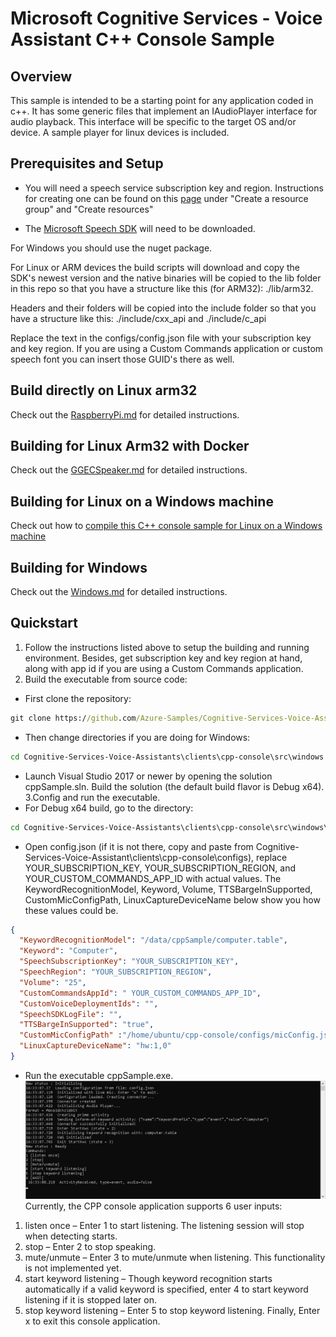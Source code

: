 # Microsoft Cognitive Services - Voice Assistant C++ Console Sample

## Overview

This sample is intended to be a starting point for any application coded in c++. It has some generic files that implement an IAudioPlayer interface for audio playback. This interface will be specific to the target OS and/or device. A sample player for linux devices is included.

## Prerequisites and Setup
* You will need a speech service subscription key and region. Instructions for creating one can be found on this [page](https://docs.microsoft.com/en-us/azure/cognitive-services/speech-service/tutorial-voice-enable-your-bot-speech-sdk) under "Create a resource group" and "Create resources"

* The [Microsoft Speech SDK](https://docs.microsoft.com/en-us/azure/cognitive-services/speech-service/speech-sdk) will need to be downloaded.

For Windows you should use the nuget package.

For Linux or ARM devices the build scripts will download and copy the SDK's newest version and the native binaries will be copied to the lib folder in this repo so that you have a structure like this (for ARM32): ./lib/arm32. 

Headers and their folders will be copied into the include folder so that you have a structure like this: ./include/cxx_api and ./include/c_api

Replace the text in the configs/config.json file with your subscription key and key region. If you are using a Custom Commands application or custom speech font you can insert those GUID's there as well.

## Build directly on Linux arm32

Check out the [RaspberryPi.md](docs/RaspberryPi.md) for detailed instructions.

## Building for Linux Arm32 with Docker

Check out the [GGECSpeaker.md](docs/GGECSpeaker.md) for detailed instructions.

## Building for Linux on a Windows machine

Check out how to [compile this C++ console sample for Linux on a Windows machine](docs/BuildForLinuxOnWindows.md)

## Building for Windows

Check out the [Windows.md](docs/Windows.md) for detailed instructions.

## Quickstart

1. Follow the instructions listed above to setup the building and running environment. Besides, get subscription key and key region at hand, along with app id if you are using a Custom Commands application.
2. Build the executable from source code:
* First clone the repository:
```cmd
git clone https://github.com/Azure-Samples/Cognitive-Services-Voice-Assistants.git
```
* Then change directories if you are doing for Windows:
```cmd
cd Cognitive-Services-Voice-Assistants\clients\cpp-console\src\windows
```
* Launch Visual Studio 2017 or newer by opening the solution cppSample.sln. Build the solution (the default build flavor is Debug x64).
3.Config and run the executable.
* For Debug x64 build, go to the directory:
```cmd
cd Cognitive-Services-Voice-Assistants\clients\cpp-console\src\windows\ x64\Debug
```
* Open config.json (if it is not there, copy and paste from Cognitive-Services-Voice-Assistant\clients\cpp-console\configs), replace YOUR_SUBSCRIPTION_KEY, YOUR_SUBSCRIPTION_REGION, and YOUR_CUSTOM_COMMANDS_APP_ID with actual values. The KeywordRecognitionModel, Keyword, Volume, TTSBargeInSupported, CustomMicConfigPath, LinuxCaptureDeviceName below show you how these values could be.
```json
{
  "KeywordRecognitionModel": "/data/cppSample/computer.table",
  "Keyword": "Computer",
  "SpeechSubscriptionKey": "YOUR_SUBSCRIPTION_KEY",
  "SpeechRegion": "YOUR_SUBSCRIPTION_REGION",
  "Volume": "25",
  "CustomCommandsAppId": " YOUR_CUSTOM_COMMANDS_APP_ID",
  "CustomVoiceDeploymentIds": "",
  "SpeechSDKLogFile": "",
  "TTSBargeInSupported": "true",
  "CustomMicConfigPath" :"/home/ubuntu/cpp-console/configs/micConfig.json",
  "LinuxCaptureDeviceName": "hw:1,0"
}
```
* Run the executable cppSample.exe.
![Console](docs/Console.png)
Currently, the CPP console application supports 6 user inputs:
1. listen once – Enter 1 to start listening. The listening session will stop when detecting starts.
2. stop – Enter 2 to stop speaking.
3. mute/unmute – Enter 3 to mute/unmute when listening. This functionality is not implemented yet.
4. start keyword listening – Though keyword recognition starts automatically if a valid keyword is specified, enter 4 to start keyword listening if it is stopped later on.
5. stop keyword listening – Enter 5 to stop keyword listening.
Finally, Enter x to exit this console application.

